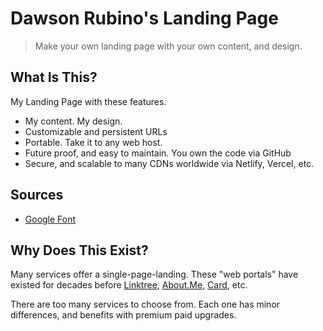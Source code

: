 # Dawson Rubino's Landing Page

> Make your own landing page with your own content, and design.

## What Is This? 
My Landing Page with these features. 

* My content. My design.
* Customizable and persistent URLs
* Portable. Take it to any web host. 
* Future proof, and easy to maintain. You own the code via GitHub
* Secure, and scalable to many CDNs worldwide via Netlify, Vercel, etc.

## Sources
* [Google Font](https://fonts.google.com/)

## Why Does This Exist? 
Many services offer a single-page-landing. These "web portals" have existed for decades before [Linktree](https://linktr.ee/), [About.Me](https://about.me), [Card](https://carrd.co/), etc.

There are too many services to choose from. Each one has minor differences, and benefits with premium paid upgrades. 
